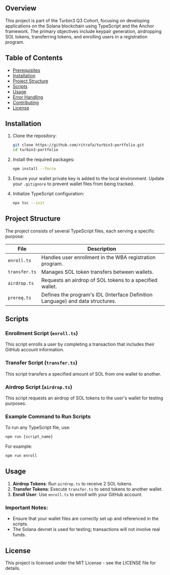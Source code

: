 ## Overview
This project is part of the Turbin3 Q3 Cohort, focusing on developing applications on the Solana blockchain using TypeScript and the Anchor framework. The primary objectives include keypair generation, airdropping SOL tokens, transferring tokens, and enrolling users in a registration program.

## Table of Contents
- [Prerequisites](#prerequisites)
- [Installation](#installation)
- [Project Structure](#project-structure)
- [Scripts](#scripts)
- [Usage](#usage)
- [Error Handling](#error-handling)
- [Contributing](#contributing)
- [License](#license)


## Installation
1. Clone the repository:
   ```bash
   git clone https://github.com/ritrafa/turbin3-portfolio.git
   cd turbin3-portfolio
   ```

2. Install the required packages:
   ```bash
   npm install --force
   ```

3. Ensure your wallet private key is added to the local environment. Update your `.gitignore` to prevent wallet files from being tracked.

4. Initialize TypeScript configuration:
   ```bash
   npx tsc --init
   ```

## Project Structure
The project consists of several TypeScript files, each serving a specific purpose:

| File            | Description                                                 |
|------------------|-------------------------------------------------------------|
| `enroll.ts`      | Handles user enrollment in the WBA registration program.    |
| `transfer.ts`    | Manages SOL token transfers between wallets.                |
| `airdrop.ts`     | Requests an airdrop of SOL tokens to a specified wallet.    |
| `prereq.ts`      | Defines the program's IDL (Interface Definition Language) and data structures.|


## Scripts
### Enrollment Script (`enroll.ts`)
This script enrolls a user by completing a transaction that includes their GitHub account information.

### Transfer Script (`transfer.ts`)
This script transfers a specified amount of SOL from one wallet to another.

### Airdrop Script (`airdrop.ts`)
This script requests an airdrop of SOL tokens to the user's wallet for testing purposes.

### Example Command to Run Scripts
To run any TypeScript file, use:
```bash
npm run {script_name}
```
For example:
```bash
npm run enroll
```

## Usage
1. **Airdrop Tokens**: Run `airdrop.ts` to receive 2 SOL tokens.
2. **Transfer Tokens**: Execute `transfer.ts` to send tokens to another wallet.
3. **Enroll User**: Use `enroll.ts` to enroll with your GitHub account.

### Important Notes:
- Ensure that your wallet files are correctly set up and referenced in the scripts.
- The Solana devnet is used for testing; transactions will not involve real funds.


## License
This project is licensed under the MIT License - see the LICENSE file for details.

